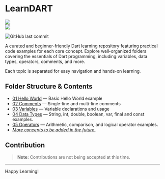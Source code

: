 # LearnDART 
<img src="https://skillicons.dev/icons?i=dart"/>
<br>
<img src="https://wakatime.com/badge/user/bb00c0fe-44b9-40c6-b043-77019e433b47/project/5ccf0e73-060d-4967-808a-28ce7c6effda.svg">

![GitHub last commit](https://img.shields.io/github/last-commit/jagratadeb/LearnDART?style=for-the-badge)

A curated and beginner-friendly Dart learning repository featuring practical code examples for each core concept. Explore well-organized folders covering the essentials of Dart programming, including variables, data types, operators, comments, and more. 

Each topic is separated for easy navigation and hands-on learning.

## Folder Structure & Contents

- [01 Hello World](./01%20Hello%20World/) — Basic Hello World example
- [02 Comments](./02%20Comments/) — Single-line and multi-line comments
- [03 Variables](./03%20Variables/) — Variable declarations and usage
- [04 Data Types](./04%20Data%20Types/) — String, int, double, boolean, var, final and const examples.
- [05 Operators](./05%20Operators/) — Arithmetic, comparison, and logical operator examples.
- <i><u>More concepts to be added in the future.</u></i>

## Contribution
> **Note:** Contributions are not being accepted at this time.

---
Happy Learning!

